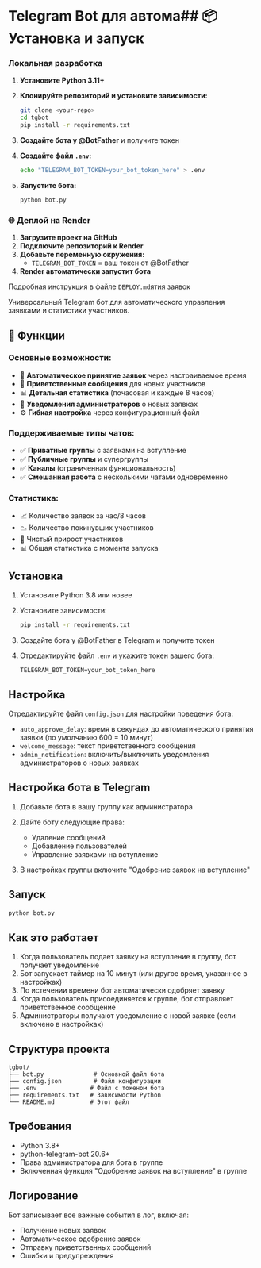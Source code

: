 # Telegram Bot для автома## 📦 Установка и запуск

### Локальная разработка

1. **Установите Python 3.11+**
2. **Клонируйте репозиторий и установите зависимости:**
   ```bash
   git clone <your-repo>
   cd tgbot
   pip install -r requirements.txt
   ```

3. **Создайте бота у @BotFather** и получите токен

4. **Создайте файл `.env`:**
   ```bash
   echo "TELEGRAM_BOT_TOKEN=your_bot_token_here" > .env
   ```

5. **Запустите бота:**
   ```bash
   python bot.py
   ```

### 🌐 Деплой на Render

1. **Загрузите проект на GitHub**
2. **Подключите репозиторий к Render**
3. **Добавьте переменную окружения:**
   - `TELEGRAM_BOT_TOKEN` = ваш токен от @BotFather
4. **Render автоматически запустит бота**

Подробная инструкция в файле `DEPLOY.md`ятия заявок

Универсальный Telegram бот для автоматического управления заявками и статистики участников.

## 🚀 Функции

### Основные возможности:
- 🤖 **Автоматическое принятие заявок** через настраиваемое время
- 💬 **Приветственные сообщения** для новых участников
- 📊 **Детальная статистика** (почасовая и каждые 8 часов)
- 📢 **Уведомления администраторов** о новых заявках
- ⚙️ **Гибкая настройка** через конфигурационный файл

### Поддерживаемые типы чатов:
- ✅ **Приватные группы** с заявками на вступление
- ✅ **Публичные группы** и супергруппы  
- ✅ **Каналы** (ограниченная функциональность)
- ✅ **Смешанная работа** с несколькими чатами одновременно

### Статистика:
- 📈 Количество заявок за час/8 часов
- 📉 Количество покинувших участников
- 🔄 Чистый прирост участников
- 📊 Общая статистика с момента запуска

## Установка

1. Установите Python 3.8 или новее
2. Установите зависимости:
   ```bash
   pip install -r requirements.txt
   ```

3. Создайте бота у @BotFather в Telegram и получите токен

4. Отредактируйте файл `.env` и укажите токен вашего бота:
   ```
   TELEGRAM_BOT_TOKEN=your_bot_token_here
   ```

## Настройка

Отредактируйте файл `config.json` для настройки поведения бота:

- `auto_approve_delay`: время в секундах до автоматического принятия заявки (по умолчанию 600 = 10 минут)
- `welcome_message`: текст приветственного сообщения
- `admin_notification`: включить/выключить уведомления администраторов о новых заявках

## Настройка бота в Telegram

1. Добавьте бота в вашу группу как администратора
2. Дайте боту следующие права:
   - Удаление сообщений
   - Добавление пользователей
   - Управление заявками на вступление

3. В настройках группы включите "Одобрение заявок на вступление"

## Запуск

```bash
python bot.py
```

## Как это работает

1. Когда пользователь подает заявку на вступление в группу, бот получает уведомление
2. Бот запускает таймер на 10 минут (или другое время, указанное в настройках)
3. По истечении времени бот автоматически одобряет заявку
4. Когда пользователь присоединяется к группе, бот отправляет приветственное сообщение
5. Администраторы получают уведомление о новой заявке (если включено в настройках)

## Структура проекта

```
tgbot/
├── bot.py              # Основной файл бота
├── config.json         # Файл конфигурации
├── .env               # Файл с токеном бота
├── requirements.txt   # Зависимости Python
└── README.md          # Этот файл
```

## Требования

- Python 3.8+
- python-telegram-bot 20.6+
- Права администратора для бота в группе
- Включенная функция "Одобрение заявок на вступление" в группе

## Логирование

Бот записывает все важные события в лог, включая:
- Получение новых заявок
- Автоматическое одобрение заявок
- Отправку приветственных сообщений
- Ошибки и предупреждения
